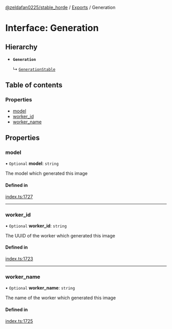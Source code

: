 [@zeldafan0225/stable_horde](../README.md) / [Exports](../modules.md) / Generation

# Interface: Generation

## Hierarchy

- **`Generation`**

  ↳ [`GenerationStable`](GenerationStable.md)

## Table of contents

### Properties

- [model](Generation.md#model)
- [worker\_id](Generation.md#worker_id)
- [worker\_name](Generation.md#worker_name)

## Properties

### model

• `Optional` **model**: `string`

The model which generated this image

#### Defined in

[index.ts:1727](https://github.com/ZeldaFan0225/stable_horde/blob/4f15ca1/index.ts#L1727)

___

### worker\_id

• `Optional` **worker\_id**: `string`

The UUID of the worker which generated this image

#### Defined in

[index.ts:1723](https://github.com/ZeldaFan0225/stable_horde/blob/4f15ca1/index.ts#L1723)

___

### worker\_name

• `Optional` **worker\_name**: `string`

The name of the worker which generated this image

#### Defined in

[index.ts:1725](https://github.com/ZeldaFan0225/stable_horde/blob/4f15ca1/index.ts#L1725)
